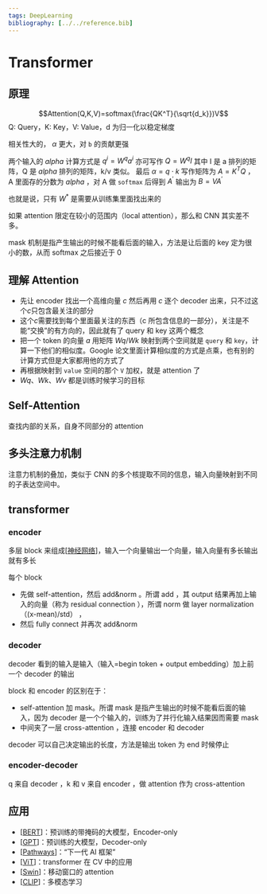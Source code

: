 ```yaml
---
tags: DeepLearning
bibliography: [../../reference.bib]
---
```


# Transformer

## 原理

$$Attention(Q,K,V)=softmax(\frac{QK^T}{\sqrt{d_k}})V$$
Q: Query，K: Key，V: Value，d 为归一化以稳定梯度

相关性大的， $\alpha$ 更大，对 `b` 的贡献更强

两个输入的 $alpha$ 计算方式是 $q^i=W^qa^i$ 亦可写作 $Q=W^qI$ 其中 I 是 a 排列的矩阵，Q 是 $alpha$ 排列的矩阵，k/v 类似。 最后 $\alpha=q \cdot k$ 写作矩阵为 $A=K^TQ$ ，A 里面存的分数为 $alpha$ ，对 A 做 `softmax` 后得到 $A^\prime$ 输出为 $B=VA^\prime$

也就是说，只有 $W^*$ 是需要从训练集里面找出来的

如果 attention 限定在较小的范围内（local attention），那么和 CNN 其实差不多。

mask 机制是指产生输出的时候不能看后面的输入，方法是让后面的 key 定为很小的数，从而 softmax 之后接近于 0

## 理解 Attention

- 先让 encoder 找出一个高维向量 $c$ 然后再用 $c$ 逐个 decoder 出来，只不过这个$c$只包含最关注的部分
- 这个$c$需要找到每个里面最关注的东西（c 所包含信息的一部分），关注是不能“交换”的有方向的，因此就有了 query 和 key 这两个概念
- 把一个 token 的向量 $a$ 用矩阵 $Wq$/$Wk$ 映射到两个空间就是 `query` 和 `key`，计算一下他们的相似度。Google 论文里面计算相似度的方式是点乘，也有别的计算方式但是大家都用他的方式了
- 再根据映射到 `value` 空间的那个 `V` 加权，就是 attention 了
- $Wq$、$Wk$、$Wv$ 都是训练时候学习的目标

## Self-Attention

查找内部的关系，自身不同部分的 attention

## 多头注意力机制

注意力机制的叠加，类似于 CNN 的多个核提取不同的信息，输入向量映射到不同的子表达空间中。

## transformer

### encoder

多层 block 来组成[[神经网络]]，输入一个向量输出一个向量，输入向量有多长输出就有多长

每个 block

- 先做 self-attention，然后 add&norm 。所谓 add ，其 output 结果再加上输入的向量（称为 residual connection ），所谓 norm 做 layer normalization （(x-mean)/std） ，
- 然后 fully connect 并再次 add&norm

### decoder

decoder 看到的输入是输入（输入=begin token + output embedding）加上前一个 decoder 的输出

block 和 encoder 的区别在于：

- self-attention 加 mask。所谓 mask 是指产生输出的时候不能看后面的输入，因为 decoder 是一个个输入的，训练为了并行化输入结果因而需要 mask
- 中间夹了一层 cross-attention ，连接 encoder 和 decoder

decoder 可以自己决定输出的长度，方法是输出 token 为 end 时候停止

### encoder-decoder

q 来自 decoder ，k 和 v 来自 encoder ，做 attention 作为 cross-attention

## 应用

- [[BERT]]：预训练的带掩码的大模型，Encoder-only
- [[GPT]]：预训练的大模型，Decoder-only
- [[Pathways]]：“下一代 AI 框架”
- [[ViT]]：transformer 在 CV 中的应用
- [[Swin]]：移动窗口的 attention
- [[CLIP]]：多模态学习

[//begin]: # "Autogenerated link references for markdown compatibility"
[神经网络]: 神经网络.md "神经网络"
[bert]: ../model/BERT.md "BERT"
[gpt]: ../model/GPT.md "GPT"
[pathways]: ../model/Pathways.md "Pathways"
[vit]: ../model/ViT.md "ViT"
[swin]: ../model/Swin.md "Swin"
[clip]: ../model/CLIP.md "CLIP"
[//end]: # "Autogenerated link references"
